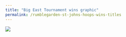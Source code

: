```yaml
---
title: "Big East Tournament wins graphic"
permalink: /rumblegarden-st-johns-hoops-wins-titles
---
```


![](https://rnormanrosedotcom.files.wordpress.com/2014/03/tumblr_n2a4jcbzjj1r6f1fio2_r1_500.png)